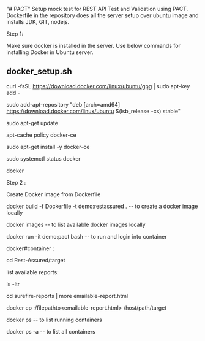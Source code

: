 "# PACT" 
Setup mock test for REST API Test and Validation using PACT.
Dockerfile in the repository does all the server setup over ubuntu image and installs JDK, GIT, nodejs.

Step 1:

Make sure docker is installed in the server.
Use below commands for installing Docker in Ubuntu server.

docker_setup.sh
---------------
curl -fsSL https://download.docker.com/linux/ubuntu/gpg | sudo apt-key add -


sudo add-apt-repository "deb [arch=amd64] https://download.docker.com/linux/ubuntu $(lsb_release -cs) stable"

sudo apt-get update 

apt-cache policy docker-ce

sudo apt-get install -y docker-ce

sudo systemctl status docker

docker


Step 2 :

Create Docker image from Dockerfile

docker build -f Dockerfile -t demo:restassured . -- to create a docker image locally

docker images                                    -- to list available docker images locally

docker run -it demo:pact bash             -- to run and login into container

docker#container : 

cd Rest-Assured/target

list available reports:

ls -ltr

cd surefire-reports | more emailable-report.html

docker cp <containerId>:/filepathto<emailable-report.html> /host/path/target

docker ps                                        -- to list running containers

docker ps -a                                     -- to list all containers 




